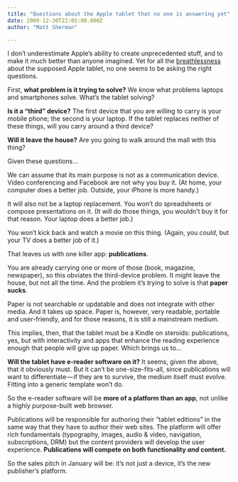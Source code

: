 ```yaml
---
title: "Questions about the Apple tablet that no one is answering yet"
date: 2009-12-30T22:05:00.000Z
author: "Matt Sherman"

---
```


I don’t underestimate Apple’s ability to create unprecedented stuff, and to make it much better than anyone imagined. Yet for all the [breathlessness](http://www.businessweek.com/technology/content/dec2009/tc20091229_795528.htm) about the supposed Apple tablet, no one seems to be asking the right questions.

First, **what problem is it trying to solve?** We know what problems laptops and smartphones solve. What’s the tablet solving?

**Is it a “third” device?** The first device that you are willing to carry is your mobile phone; the second is your laptop. If the tablet replaces neither of these things, will you carry around a third device?

**Will it leave the house?** Are you going to walk around the mall with this thing?

Given these questions…

We can assume that its main purpose is not as a communication device. Video conferencing and Facebook are not why you buy it. (At home, your computer does a better job. Outside, your iPhone is more handy.)

It will also not be a laptop replacement. You won’t do spreadsheets or compose presentations on it. (It will do those things, you wouldn’t buy it for that reason. Your laptop does a better job.)

You won’t kick back and watch a movie on this thing. (Again, you _could_, but your TV does a better job of it.)

That leaves us with one killer app: **publications**.

You are already carrying one or more of those (book, magazine, newspaper), so this obviates the third-device problem. It might leave the house, but not all the time. And the problem it’s trying to solve is that **paper sucks**.

Paper is not searchable or updatable and does not integrate with other media. And it takes up space. Paper is, however, very readable, portable and user-friendly, and for those reasons, it is still a mainstream medium.

This implies, then, that the tablet must be a Kindle on steroids: publications, yes, but with interactivity and apps that enhance the reading experience enough that people will give up paper. Which brings us to…

**Will the tablet have e-reader software on it?** It seems, given the above, that it obviously must. But it can’t be one-size-fits-all, since publications will want to differentiate — if they are to survive, the medium itself must evolve. Fitting into a generic template won’t do.

So the e-reader software will be **more of a platform than an app**, not unlike a highly purpose-built web browser.

Publications will be responsible for authoring their “tablet editions” in the same way that they have to author their web sites. The platform will offer rich fundamentals (typography, images, audio &amp; video, navigation, subscriptions, DRM) but the content providers will develop the user experience. **Publications will compete on both functionality _and_ content.**

So the sales pitch in January will be: it’s not just a device, it’s the new publisher’s platform.
